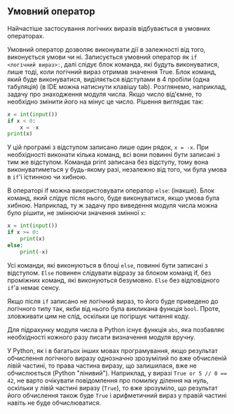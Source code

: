 ## Умовний оператор
Найчастіше застосування логічних виразів відбувається в умовних операторах.

Умовний оператор дозволяє виконувати дії в залежності від того, виконується умови чи ні. 
Записується умовний оператор як 
`if <логічний вираз>:`, далі слідує блок команда, які будуть виконуватися, лише тоді, коли логічний вираз отримав значення True. Блок команд, який буде виконуватися, виділяється відступами в 4 пробіли (одна табуляція) (в IDE можна натиснути клавішу tab).
Розглянемо, наприклад, задачу про знаходження модуля числа. Якщо число від'ємне, то необхідно змінити
його на мінус це число. Рішення виглядає так:

```python
x = int(input())
if x < 0:
    x = -x
print(x)
```
У цій програмі з відступом записано лише один рядок, `x = -x`. При необхідності виконати кілька 
команд, всі вони повинні бути записані з тим же відступом. Команда print записана без відступу, 
тому вона виконуватиметься у будь-якому разі, незалежно від того, чи була умова в `if`'і істинною 
чи хибною.

В операторі if можна використовувати оператор `else`: (інакше). Блок команд, який слідує після 
нього, буде виконуватися, якщо умова була хибною. Наприклад, ту ж задачу про виведення модуля 
числа можна було рішити, не змінюючи значення змінної `x`:

```python
x = int(input())
if x >= 0:
    print(x)
else:
    print(-x)
```
Усі команди, які виконуються в блоці `else`, повинні бути записані з відступом. `Else` повинен 
слідувати відразу за блоком команд if, без проміжних команд, які виконуються безумовно. 
`Else` без відповідного `if`'а немає сенсу.

Якщо після `if` записано не логічний вираз, то його буде приведено до логічного типу так, якби від
нього була викликана функція `bool`. Проте, зловживати цим не слід, оскільки це погіршує читання коду.

Для підрахунку модуля числа в Python існує функція `abs`, яка позбавляє необхідності кожного разу
писати визначення модуля вручну.

У Python, як і в багатьох інших мовах програмування, якщо результат обчислення логічного виразу 
однозначно зрозумілий по вже обчисленій лівій частині, то права частина виразу, що залишилася, 
вже не обчислюється (Python "лінивий"). Наприклад, у виразі `True or 5 // 0 == 42`, не варто очікувати
повідомлення про помилку ділення на нуль, оскільки у лівій частині виразу (`True`), то вже зрозуміло,
що результат його обчислення також буде `True` і арифметичний вираз у правій частині навіть 
не буде обчислюватися.
